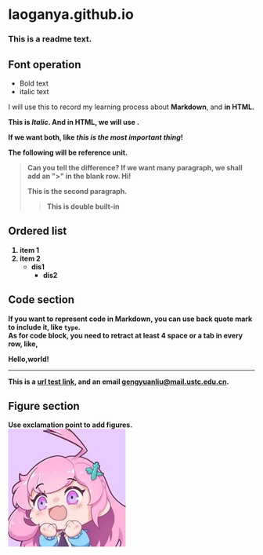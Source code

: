 # laoganya.github.io
### This is a readme text.
## Font operation  
- Bold text
- italic text  

I will use this to record my learning process about **Markdown**, and <strong> in HTML.  

This is *Italic*. And in HTML, we will use <em> </em>.  

If we want both, like ***this is the most important thing***!  

The following will be reference unit.
> Can you tell the difference?
If we want many paragraph, we shall add an ">" in the blank row.
> Hi!
>
> This is the second paragraph.
>> This is double built-in

## Ordered list
1. item 1
2. item 2
   - dis1
     - dis2

## Code section
If you want to represent code in Markdown, you can use back quote mark to include it, like `type`.  
As for code block, you need to retract at least **4** space or a **tab** in every row, like,
   <html>
      <p>Hello,world!</p>
   </html>

--------------------------------

This is a [url test link](https://www.baidu.com), and an email <gengyuanliu@mail.ustc.edu.cn>.

## Figure section
Use exclamation point to add figures.  
![dodo](images/dodo.jpg "dodo")  

